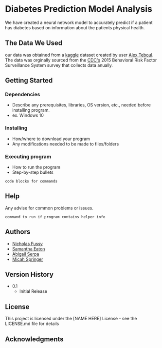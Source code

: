 # Diabetes Prediction Model Analysis 

We have created a neural network model to accurately predict if a patient has diabetes based on information about the patients physical health.

## The Data We Used
our data was obtained from a [kaggle](https://www.kaggle.com/datasets/alexteboul/diabetes-health-indicators-dataset) dataset created by user [Alex Teboul](https://www.kaggle.com/alexteboul). The data was orginally sourced from the [CDC's](https://www.cdc.gov/brfss/annual_data/annual_data.htm) 2015  Behavioral Risk Factor Surveillance System survey that collects data anually.

## Getting Started

### Dependencies

* Describe any prerequisites, libraries, OS version, etc., needed before installing program.
* ex. Windows 10

### Installing

* How/where to download your program
* Any modifications needed to be made to files/folders

### Executing program

* How to run the program
* Step-by-step bullets
```
code blocks for commands
```

## Help

Any advise for common problems or issues.
```
command to run if program contains helper info
```

## Authors

* [Nicholas Fussy](https://github.com/nfussy)
* [Samantha Eaton](https://github.com/SamEaton20)
* [Abigail Serpa](https://github.com/AbigailSerpa)
* [Micah Springer](https://github.com/micah-11101)

## Version History

* 0.1
    * Initial Release

## License

This project is licensed under the [NAME HERE] License - see the LICENSE.md file for details

## Acknowledgments

